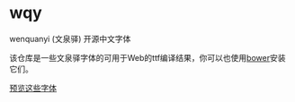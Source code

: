 wqy
===

wenquanyi (文泉驿) 开源中文字体

该仓库是一些文泉驿字体的可用于Web的ttf编译结果，你可以也使用[bower](http://twitter.github.com/bower/)安装它们。

[预览这些字体](http://micy.in/wqy/)
